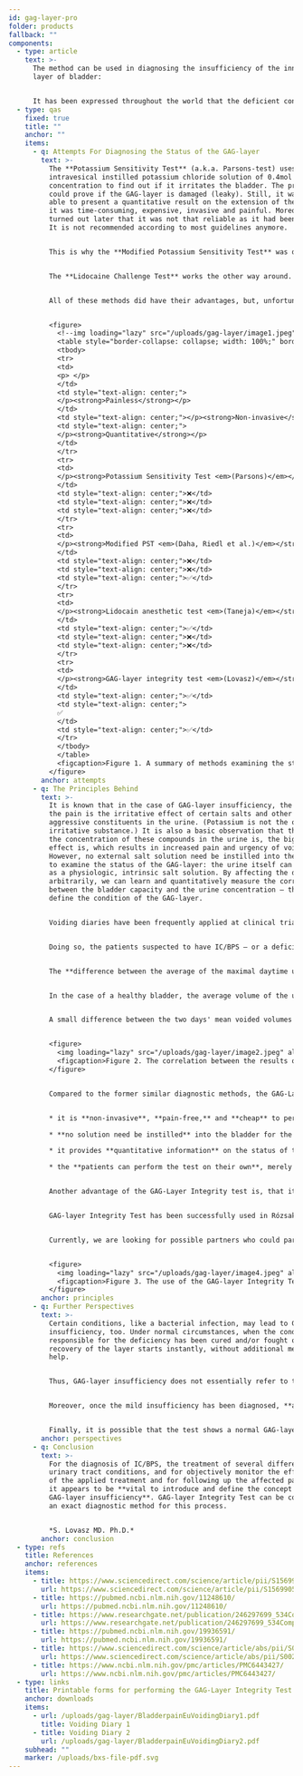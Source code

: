 ```yaml
---
id: gag-layer-pro
folder: products
fallback: ""
components:
  - type: article
    text: >-
      The method can be used in diagnosing the insufficiency of the inner mucus
      layer of bladder:


      It has been expressed throughout the world that the deficient condition of the protective GAG-layer of the bladder, which prevents the penetration of the urinary constituents into the bladder wall, is observed in several pathologic lower urinary tract conditions, such as interstitial cystitis/bladder pain syndrome (IC/BPS), chemo-cystitis and radiation cystitis (e.g. [1](#ref-1)). However, there is no widespread method for estimating the condition of the GAG-layer itself, which significantly hinders the possibility of diagnosing these conditions. Due to this, special issues are raised regarding IC/BPS, whose exact medical definition is still under constant discussion and whose diagnosis still lacks accurate methods.
  - type: qas
    fixed: true
    title: ""
    anchor: ""
    items:
      - q: Attempts For Diagnosing the Status of the GAG-layer
        text: >-
          The **Potassium Sensitivity Test** (a.k.a. Parsons-test) uses
          intravesical instilled potassium chloride solution of 0.4mol
          concentration to find out if it irritates the bladder. The procedure
          could prove if the GAG-layer is damaged (leaky). Still, it was not
          able to present a quantitative result on the extension of the damage;
          it was time-consuming, expensive, invasive and painful. Moreover, it
          turned out later that it was not that reliable as it had been thought.
          It is not recommended according to most guidelines anymore.


          This is why the **Modified Potassium Sensitivity Test** was developed. Using diluted potassium-chloride (0.2mol) results in a less painful process. Measuring the bladder capacity by filling the organ with potassium-chloride and with physiological sodium-chloride solution enables to get a quantitative result; the difference between the two maximal bladder capacities can be measured. The process, on the other hand, is still invasive and time-consuming.


          The **Lidocaine Challenge Test** works the other way around. In this case, the bladder is being filled with lidocaine, and if the pain lessens or ceases to exist, it becomes revealed that its source is indeed the bladder. The process itself is not painful but provides no quantitative data.


          All of these methods did have their advantages, but, unfortunately, were invasive, too, and none of them was quantitative and painless at the same time. To overcome these issues, **the GAG-layer Integrity Test** has been invented.


          <figure>
            <!--img loading="lazy" src="/uploads/gag-layer/image1.jpeg" alt=""/-->
            <table style="border-collapse: collapse; width: 100%;" border="1"><colgroup><col style="width: 40%;"><col style="width: 20%;"><col style="width: 20%;"><col style="width: 20%;"></colgroup>
            <tbody>
            <tr>
            <td>
            <p> </p>
            </td>
            <td style="text-align: center;">
            </p><strong>Painless</strong></p>
            </td>
            <td style="text-align: center;"></p><strong>Non-invasive</strong></p></td>
            <td style="text-align: center;">
            </p><strong>Quantitative</strong></p>
            </td>
            </tr>
            <tr>
            <td>
            </p><strong>Potassium Sensitivity Test <em>(Parsons)</em></strong></p>
            </td>
            <td style="text-align: center;">❌</td>
            <td style="text-align: center;">❌</td>
            <td style="text-align: center;">❌</td>
            </tr>
            <tr>
            <td>
            </p><strong>Modified PST <em>(Daha, Riedl et al.)</em></strong></p>
            </td>
            <td style="text-align: center;">❌</td>
            <td style="text-align: center;">❌</td>
            <td style="text-align: center;">✅</td>
            </tr>
            <tr>
            <td>
            </p><strong>Lidocain anesthetic test <em>(Taneja)</em></strong></p>
            </td>
            <td style="text-align: center;">✅</td>
            <td style="text-align: center;">❌</td>
            <td style="text-align: center;">❌</td>
            </tr>
            <tr>
            <td>
            </p><strong>GAG-layer integrity test <em>(Lovasz)</em></strong></p>
            </td>
            <td style="text-align: center;">✅</td>
            <td style="text-align: center;">
            ✅
            </td>
            <td style="text-align: center;">✅</td>
            </tr>
            </tbody>
            </table>
            <figcaption>Figure 1. A summary of methods examining the status of the GAG-layer</figcaption>
          </figure>
        anchor: attempts
      - q: The Principles Behind
        text: >-
          It is known that in the case of GAG-layer insufficiency, the cause of
          the pain is the irritative effect of certain salts and other
          aggressive constituents in the urine. (Potassium is not the only
          irritative substance.) It is also a basic observation that the bigger
          the concentration of these compounds in the urine is, the bigger the
          effect is, which results in increased pain and urgency of voiding.
          However, no external salt solution need be instilled into the bladder
          to examine the status of the GAG-layer: the urine itself can be used
          as a physiologic, intrinsic salt solution. By affecting the diuresis
          arbitrarily, we can learn and quantitatively measure the correlation
          between the bladder capacity and the urine concentration – thus,
          define the condition of the GAG-layer.


          Voiding diaries have been frequently applied at clinical trials evaluating the IC/BPS patients’ response to specific treatments or for differential diagnostic purposes (e.g. v,vi). However, none of these diaries have seemed to make a connection between the fluid intake (thus, the urine concentration) and the voided volume. GAG-layer integrity test, in contrast, is based on examining this correlation.


          Doing so, the patients suspected to have IC/BPS – or a deficient GAG-layer – are to fill in a 2-day voiding diary. On Day 1, they have to minimize the fluid intake so that the urine concentration will be high. On Day 2, they have to maximize the fluid intake to dilute the urine. During these two days, the patients are to hold their urine back as long as they can so that the maximum bladder capacity affected by the urine concentration can be learned given that they are asked to measure the volume (or the weight) of each maximal voided volume (called urine portions) during the daytime. (Night-time voiding has proven to be unreliable for the test.)


          The **difference between the average of the maximal daytime urine portions** on the first and the second day **provides quantitative information on the condition of the GAG-layer**. 


          In the case of a healthy bladder, the average volume of the urine portions does not show significant differences (less than 30%). In the case of a mild-to-moderate GAG-layer insufficiency, the difference may rise to 30-100%, whereas a difference of more than 100% (up to 400%) represents a severely damaged GAG-layer integrity. 


          A small difference between the two days' mean voided volumes **and** small voided volumes on both days represent an **end-stage, maximally shrunk bladder**. In this case the GAG-layer integrity test cannot be used reliably.


          <figure>
            <img loading="lazy" src="/uploads/gag-layer/image2.jpeg" alt="The more concentrated the urine is, the smaller the daytime mean voided volume is if the GAG-layer is not healthy"/>
            <figcaption>Figure 2. The correlation between the results of the GAG-layer integrity test and the status of the GAG-layer</figcaption>
          </figure>


          Compared to the former similar diagnostic methods, the GAG-Layer Integrity Test has significant advantages as follows: 


          * it is **non-invasive**, **pain-free,** and **cheap** to perform;

          * **no solution need be instilled** into the bladder for the test;

          * it provides **quantitative information** on the status of the GAG-layer;

          * the **patients can perform the test on their own**, merely by following the instructions;


          Another advantage of the GAG-Layer Integrity test is, that it can be applied not only for diagnosing IC/BPS but also for follow-up purposes. In this way, should the test be performed regularly, the therapist can learn whether the patient responds to the applied treatment and can use it to optimize the frequency of treatments.


          GAG-layer Integrity Test has been successfully used in Rózsakert Medical Center, Hungary, for years. 


          Currently, we are looking for possible partners who could participate in a multicentral clinical trial so that the efficiency of the test can be examined objectively. 


          <figure>
            <img loading="lazy" src="/uploads/gag-layer/image4.jpeg" alt=""/>
            <figcaption>Figure 3. The use of the GAG-layer Integrity Test during the treatment and the patient follow-up. This example shows that the patient responded to the instillation therapy, just as well as the time elapsed until the efficiency of the treatment started to become lower</figcaption>
          </figure>
        anchor: principles
      - q: Further Perspectives
        text: >-
          Certain conditions, like a bacterial infection, may lead to GAG-layer
          insufficiency, too. Under normal circumstances, when the condition
          responsible for the deficiency has been cured and/or fought off, the
          recovery of the layer starts instantly, without additional medical
          help.


          Thus, GAG-layer insufficiency does not essentially refer to the condition of IC/BPS. However, **if the insufficiency persists, or its cause re-occurs several times** (such as, in case of recurring urinary tract infections), **there is a chance that the early stage of IC/BPS develops**. Therefore, **identifying any GAG-layer insufficiency** may help prevent the occurrence of IC/BPS; it can have a **prophylactic function**.


          Moreover, once the mild insufficiency has been diagnosed, **administering GAG-layer replenishments can speed up the reconstruction of the healthy GAG-layer**. The test can be applied for follow-up purposes, as well, so that the therapist can constantly monitor the status of the GAG-layer – and the convalescence of the patient.


          Finally, it is possible that the test shows a normal GAG-layer in the case of a patient with severe pelvic pain. This may inform the therapist before applying an expensive and time-consuming treatment that the source of the pain might not be the bladder. Further examinations may confirm or deny the suspicion of IC/BPS, which can be important for categorizing the patients, choosing the assumingly most suitable treatment. **This process may help the classification of IC/BPS, too**.
        anchor: perspectives
      - q: Conclusion
        text: >-
          For the diagnosis of IC/BPS, the treatment of several different lower
          urinary tract conditions, and for objectively monitor the efficiency
          of the applied treatment and for following up the affected patients,
          it appears to be **vital to introduce and define the concept of
          GAG-layer insufficiency**. GAG-layer Integrity Test can be considered
          an exact diagnostic method for this process.


          *S. Lovasz MD. Ph.D.*
        anchor: conclusion
  - type: refs
    title: References
    anchor: references
    items:
      - title: https://www.sciencedirect.com/science/article/pii/S156990561100056X?casa_token=cFwAQKtrctMAAAAA:oEgDy9LQCpoRKJIzxAu3BNsV3L-DyQmssnPlN4mAJnwY5-VLx6G6LJKB7H1_SPL7AJgj-Rc7
        url: https://www.sciencedirect.com/science/article/pii/S156990561100056X?casa_token=cFwAQKtrctMAAAAA:oEgDy9LQCpoRKJIzxAu3BNsV3L-DyQmssnPlN4mAJnwY5-VLx6G6LJKB7H1_SPL7AJgj-Rc7
      - title: https://pubmed.ncbi.nlm.nih.gov/11248610/
        url: https://pubmed.ncbi.nlm.nih.gov/11248610/
      - title: https://www.researchgate.net/publication/246297699_534Comparative_assessment_of_maximal_bladder_capacity_09_NaCl_VS_02_M_KCl_before_and_after_therapy_for_interstitial_cystitis
        url: https://www.researchgate.net/publication/246297699_534Comparative_assessment_of_maximal_bladder_capacity_09_NaCl_VS_02_M_KCl_before_and_after_therapy_for_interstitial_cystitis
      - title: https://pubmed.ncbi.nlm.nih.gov/19936591/
        url: https://pubmed.ncbi.nlm.nih.gov/19936591/
      - title: https://www.sciencedirect.com/science/article/abs/pii/S0022534717414789
        url: https://www.sciencedirect.com/science/article/abs/pii/S0022534717414789
      - title: https://www.ncbi.nlm.nih.gov/pmc/articles/PMC6443427/
        url: https://www.ncbi.nlm.nih.gov/pmc/articles/PMC6443427/
  - type: links
    title: Printable forms for performing the GAG-Layer Integrity Test
    anchor: downloads
    items:
      - url: /uploads/gag-layer/BladderpainEuVoidingDiary1.pdf
        title: Voiding Diary 1
      - title: Voiding Diary 2
        url: /uploads/gag-layer/BladderpainEuVoidingDiary2.pdf
    subhead: ""
    marker: /uploads/bxs-file-pdf.svg
---
```


